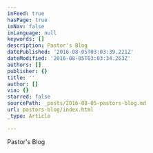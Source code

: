```yaml
---
inFeed: true
hasPage: true
inNav: false
inLanguage: null
keywords: []
description: Pastor's Blog
datePublished: '2016-08-05T03:03:39.221Z'
dateModified: '2016-08-05T03:03:34.263Z'
authors: []
publisher: {}
title: ''
author: []
via: {}
starred: false
sourcePath: _posts/2016-08-05-pastors-blog.md
url: pastors-blog/index.html
_type: Article

---
```

Pastor's Blog